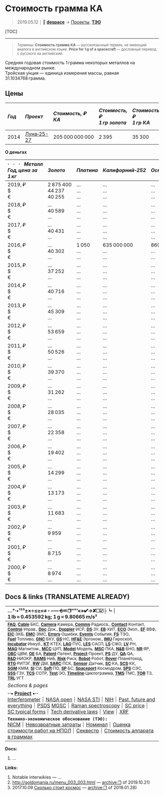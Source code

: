 # Стоимость грамма КА
> 2019.05.12 ┊ **🚀 [despace](index.md)** → [Проекты](project.md), **[ТЭО](fs.md)**

[TOC]

---

> <small>*Термины:* **Стоимость грамма КА** — русскоязычный термин, не имеющий аналога в английском языке. **Price for 1 g of a spacecraft** — дословный перевод с русского на английский.</small>

Средняя годовая стоимость 1 грамма некоторых металлов на международном рынке.  
Тро́йская у́нция — единица измерения массы, равная 31.1034768 грамма.



## Цены

|*Год*|*Проект*|*Стоимость, ₽<br> КА*|*Стоимость, ₽<br> 1 гр золота*|*Стоимость, ₽<br> 1 гр КА*|*Стоимость, ₽<br> 1 Мб (инф. на Землю)*|
|:--|:--|:--|:--|:--|:--|
| 2014 | [Луна‑25-27](луна_26.md)  | 205 000 000 000  | 2 395  | 35 300  | 78 ‑ 162  |

**О деньгах**

|*·     ·     ·     Металл<br>Год, цена за 1 кг*|*Золото*|*Платина*|*Калифорний‑252*|*Осмий*|*Осмий‑187*|*Палладий*|*Родий*|
|:--|:--|:--|:--|:--|:--|:--|:--|
|2019, ₽<br>$<br>€| 2 875 400<br> 44 237<br> 40 255 | …<br> …<br> … | …<br> …<br> … | …<br> …<br> … | …<br> …<br> … | …<br> …<br> … | …<br> …<br> … |
|2018, ₽<br>$<br>€|  …<br> 40 589<br> … | …<br> …<br> … | …<br> …<br> … | …<br> …<br> … | …<br> …<br> … | …<br> …<br> … | …<br> …<br> … |
|2017, ₽<br>$<br>€| …<br> 40 431<br> … | …<br> …<br> … | …<br> …<br> … | …<br> …<br> … | …<br> …<br> … | …<br> …<br> … | …<br> …<br> … |
|2016, ₽<br>$<br>€| …<br> 40 302<br> … | 1 050<br> …<br> … | 635 000 000<br> …<br> … | 860<br> …<br> … | 1 270 000<br> …<br> … | 2 300<br> …<br> … | 730<br> …<br> … |
|2015, ₽<br>$<br>€| …<br> 37 252<br> … | …<br> …<br> … | …<br> …<br> … | …<br> …<br> … | …<br> …<br> … | …<br> …<br> … | …<br> …<br> … |
|2014, ₽<br>$<br>€| …<br> 40 716<br> … | …<br> …<br> … | …<br> …<br> … | …<br> …<br> … | …<br> …<br> … | …<br> …<br> … | …<br> …<br> … |
|2013, ₽<br>$<br>€| …<br> 45 309<br> … | …<br> …<br> … | …<br> …<br> … | …<br> …<br> … | …<br> …<br> … | …<br> …<br> … | …<br> …<br> … |
|2012, ₽<br>$<br>€| …<br> 53 659<br> … | …<br> …<br> … | …<br> …<br> … | …<br> …<br> … | …<br> …<br> … | …<br> …<br> … | …<br> …<br> … |
|2011, ₽<br>$<br>€| …<br> 50 526<br> … | …<br> …<br> … | …<br> …<br> … | …<br> …<br> … | …<br> …<br> … | …<br> …<br> … | …<br> …<br> … |
|2010, ₽<br>$<br>€| …<br> 39 370<br> … | …<br> …<br> … | …<br> …<br> … | …<br> …<br> … | …<br> …<br> … | …<br> …<br> … | …<br> …<br> … |
|2009, ₽<br>$<br>€| …<br> 31 262<br> … | …<br> …<br> … | …<br> …<br> … | …<br> …<br> … | …<br> …<br> … | …<br> …<br> … | …<br> …<br> … |
|2008, ₽<br>$<br>€| …<br> 28 035<br> … | …<br> …<br> … | …<br> …<br> … | …<br> …<br> … | …<br> …<br> … | …<br> …<br> … | …<br> …<br> … |
|2007, ₽<br>$<br>€| …<br> 22 358<br> … | …<br> …<br> … | …<br> …<br> … | …<br> …<br> … | …<br> …<br> … | …<br> …<br> … | …<br> …<br> … |
|2006, ₽<br>$<br>€| …<br> 19 402<br> … | …<br> …<br> … | …<br> …<br> … | …<br> …<br> … | …<br> …<br> … | …<br> …<br> … | …<br> …<br> … |
|2005, ₽<br>$<br>€| …<br> 14 299<br> … | …<br> …<br> … | …<br> …<br> … | …<br> …<br> … | …<br> …<br> … | …<br> …<br> … | …<br> …<br> … |
|2004, ₽<br>$<br>€| …<br> 13 173<br> … | …<br> …<br> … | …<br> …<br> … | …<br> …<br> … | …<br> …<br> … | …<br> …<br> … | …<br> …<br> … |
|2003, ₽<br>$<br>€| …<br> 11 683<br> … | …<br> …<br> … | …<br> …<br> … | …<br> …<br> … | …<br> …<br> … | …<br> …<br> … | …<br> …<br> … |
|2002, ₽<br>$<br>€| …<br> 9 959<br> … | …<br> …<br> … | …<br> …<br> … | …<br> …<br> … | …<br> …<br> … | …<br> …<br> … | …<br> …<br> … |
|2001, ₽<br>$<br>€| …<br> 8 715<br> … | …<br> …<br> … | …<br> …<br> … | …<br> …<br> … | …<br> …<br> … | …<br> …<br> … | …<br> …<br> … |
|2000, ₽<br>$<br>€| …<br> 8 974<br> … | …<br> …<br> … | …<br> …<br> … | …<br> …<br> … | …<br> …<br> … | …<br> …<br> … | …<br> …<br> … |



<p style="page-break-after:always"> </p>

## Docs & links (TRANSLATEME ALREADY)
|…°·•¹²³±×÷≤≥≈≠ ‑ −— ⎆✉ ❐“”’«»✔→✘☐☑├┕┆ 1 lb = 0.453592 kg; 1 g = 9.80665 m/s²|
|:--|
|<small>**[FAQ](faq.md)**, **[Cable](cable.md)**·БКС, **[Camera](camera.md)**·Камера, **[Comms](comms.md)**·Радиосв., **[Contact](contact.md)**·Контакт, **[Control](control.md)**·Управ., **[Doc](doc.md)**·Док., **[Doppler](doppler.md)**·ИСР, **[DS](ds.md)**·ЗУ, **[EB](eb.md)**·ХИТ, **[ECO](ecology.md)**·Экол., **[EF](ef.md)**·ВВФ, **[ElC](elc.md)**·ЭКБ, **[EMC](emc.md)**·ЭМС, **[Errors](error.md)**·Ошибки, **[Events](event.md)**·События, **[FS](fs.md)**·ТЭО, **[Fuel](fuel.md)**·Топливо, **[GNC](gnc.md)**·БКУ, **[GS](scs.md)**·НС, **[HF&E](hfe.md)**·Эргоном., **[IMU](imu.md)**·Гироскоп, **[Incubator](incubator.md)**·Инкуб., **[KT](kt.md)**·КТЕХ, **[LAG](lag.md)**·ПУC, **[LES](les.md)**·САСП, **[LS](ls.md)**·СЖО, **[LV](lv.md)**·РН, **[MAG](mag.md)**·Магнитом., **[MCC](mcc.md)**·ЦУП, **[Model](model.md)**·Модель, **[MSC](sc.md)**·ПКА, **[N&B](nnb.md)**·БНО, **[NR](nr.md)**·ЯР, **[OBC](obc.md)**·ЦВМ, **[OE](oe.md)**·БА, **[Patent](патент.md)**·Патент, **[Project](project.md)**·Проект, **[PS](ps.md)**·ДУ, **[QA](quality.md)**·QA, **[R&D](rnd.md)**·НИОКР, **[RAMS](rams.md)**·НиБ, **[Risk](risk.md)**·Риск, **[Robot](robotics.md)**·Робот, **[Rover](rover.md)**·Планетоход, **[RTG](rtg.md)**·РИТЭГ, **[RW](rw.md)**·ДМ, **[SARC](sarc.md)**·ПСК, **[Sensor](sensor.md)**·Датчик, **[SC](sc.md)**·КА, **[SCS](scs.md)**·КК, **[SGM](sgm.md)**·КММ, **[SI](si.md)**·СИ, **[Soft](soft.md)**·ПО, **[SP](sp.md)**·БС, **[Spaceport](spaceport.md)**·Космодром, **[SPS](sps.md)**·СЭС, **[SSS](sss.md)**·ГЗУ, **[TCS](tcs.md)**·СОТР, **[Test](test.md)**·ЭО, **[Timeline](timeline.md)**·Циклограмма, **[TMS](tms.md)**·ТМС, **[TOR](tor.md)**·ТЗ, **[TRL](trl.md)**·УГТ</small>|
|*Sections & pages*|
|**··• [Project](project.md) •··**<br> [Interferometer](interferometer.md) ┊ [NASA open](nasa_open.md) ┊ [NASA STI](nasa_sti.md) ┊ [NIH](nih.md) ┊ [Past, future and everything](pfaeverything.md) ┊ [PSDS](us_psds.md) [MGSC](mgsc.md) ┊ [Raman spectroscopy](raman_spsc.md) ┊ [SC price](sc_price.md) ┊ [SC typical forms](sc_ts.md) ┊ [Tech derivative laws](td_laws.md) ┊ [View](view.md) ┊ [XRF](xrf.md)|
|**`Технико‑экономическое обоснование (ТЭО):`**<br> [NICM](nicm.md) ┊ [Невозвратные затраты](sunk_cost.md) ┊ [Номинал](nominal.md) ┊ [Оценка стоимости работ на НПОЛ](zz_lav.md) ┊ [Секвестр](budget_seq.md) ┊ [Стоимость аппарата в граммах](sc_price.md) |

**Docs:**

   1. …

**Links:**

   1. Notable interwikies — …
   1. <http://goldomania.ru/menu_003_003.html> — [archive ❐](f/archive/20191021_1.pdf) of 2019.10.21)
   1. 2017.10.09 [Сколько стоит космос](https://habr.com/ru/post/373875/) — [archive ❐](f/archive/20171009_1.pdf) of 2019.01.28)


